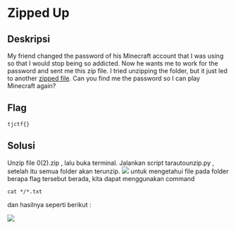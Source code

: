 # Zipped Up

## Deskripsi
My friend changed the password of his Minecraft account that I was using so that I would stop being so addicted. Now he wants me to work for the password and sent me this zip file. I tried unzipping the folder, but it just led to another [zipped file](https://github.com/nissyua/TJCTF2020/blob/master/Miscellaneous/Zipped%20Up/0(2).zip). Can you find me the password so I can play Minecraft again?

## Flag
```
tjctf{}
```

## Solusi
Unzip file 0(2).zip , lalu buka terminal. Jalankan script tarautounzip.py , setelah itu semua folder akan terunzip.
![](https://github.com/nissyua/TJCTF2020/blob/master/Miscellaneous/Zipped%20Up/unzip.png)
untuk mengetahui file pada folder berapa flag tersebut berada, kita dapat menggunakan command 
```
cat */*.txt
```
dan hasilnya seperti berikut :

![](https://github.com/nissyua/TJCTF2020/blob/master/Miscellaneous/Zipped%20Up/flag.png)
